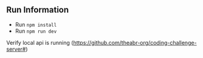 ## Run Information

- Run `npm install`
- Run `npm run dev`

Verify local api is running (https://github.com/theabr-org/coding-challenge-server#)

